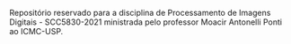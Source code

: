 Repositório reservado para a disciplina de Processamento de Imagens Digitais - SCC5830-2021 ministrada pelo professor Moacir Antonelli Ponti ao ICMC-USP. 

